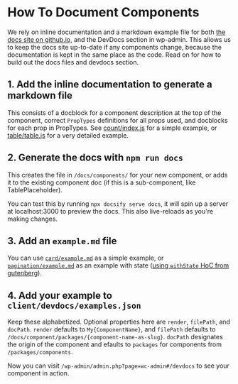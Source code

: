 # How To Document Components

We rely on inline documentation and a markdown example file for both [the docs site on github.io,](https://woocommerce.github.io/wc-admin/#/) and the DevDocs section in wp-admin. This allows us to keep the docs site up-to-date if any components change, because the documentation is kept in the same place as the code. Read on for how to build out the docs files and devdocs section.

## 1. Add the inline documentation to generate a markdown file

This consists of a docblock for a component description at the top of the component, correct `PropTypes` definitions for all props used, and docblocks for each prop in PropTypes. See [count/index.js](https://github.com/woocommerce/wc-admin/blob/master/packages/components/src/count/index.js) for a simple example, or [table/table.js](https://github.com/woocommerce/wc-admin/blob/master/packages/components/src/table/table.js) for a very detailed example.

## 2. Generate the docs with `npm run docs`

This creates the file in `/docs/components/` for your new component, or adds it to the existing component doc (if this is a sub-component, like TablePlaceholder).

You can test this by running `npx docsify serve docs`, it will spin up a server at localhost:3000 to preview the docs. This also live-reloads as you're making changes.

## 3. Add an `example.md` file

You can use [`card/example.md`](https://raw.githubusercontent.com/woocommerce/wc-admin/master/packages/components/src/card/example.md) as a simple example, or [`pagination/example.md`](https://raw.githubusercontent.com/woocommerce/wc-admin/master/packages/components/src/pagination/example.md) as an example with state ([using `withState` HoC from gutenberg](https://github.com/WordPress/gutenberg/tree/master/packages/compose/src/with-state)).

## 4. Add your example to `client/devdocs/examples.json`

Keep these alphabetized. Optional properties here are `render`, `filePath`, and `docPath`. `render` defaults to `My{ComponentName}`, and `filePath` defaults to `/docs/component/packages/{component-name-as-slug}`. `docPath` designates the origin of the component and efaults to `packages` for components from `/packages/components`.

Now you can visit `/wp-admin/admin.php?page=wc-admin#/devdocs` to see your component in action.

